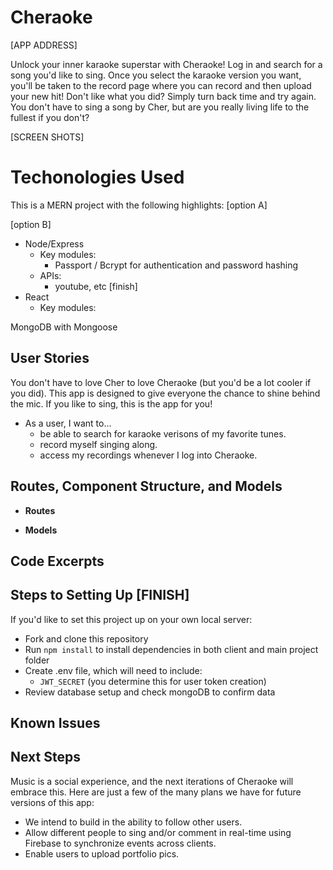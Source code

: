 # Cheraoke

[APP ADDRESS]

Unlock your inner karaoke superstar with Cheraoke! Log in and search for a song you'd like to sing. Once you select the karaoke version you want, you'll be taken to the record page where you can record and then upload your new hit! Don't like what you did? Simply turn back time and try again. You don't have to sing a song by Cher, but are you really living life to the fullest if you don't?

[SCREEN SHOTS]

# Techonologies Used

This is a MERN project with the following highlights: [option A]

[option B]

- Node/Express
  - Key modules:
    - Passport / Bcrypt for authentication and password hashing
  - APIs:
    - youtube, etc [finish]
- React
  - Key modules:

MongoDB with Mongoose

## User Stories

You don't have to love Cher to love Cheraoke (but you'd be a lot cooler if you did). This app is designed to give everyone the chance to shine behind the mic. If you like to sing, this is the app for you!

- As a user, I want to...
  - be able to search for karaoke verisons of my favorite tunes.
  - record myself singing along.
  - access my recordings whenever I log into Cheraoke.

## Routes, Component Structure, and Models

- **Routes**

- **Models**

## Code Excerpts

## Steps to Setting Up [FINISH]

If you'd like to set this project up on your own local server:

- Fork and clone this repository
- Run `npm install` to install dependencies in both client and main project folder
- Create .env file, which will need to include:
  - `JWT_SECRET` (you determine this for user token creation)
- Review database setup and check mongoDB to confirm data

## Known Issues

## Next Steps

Music is a social experience, and the next iterations of Cheraoke will embrace this. Here are just a few of the many plans we have for future versions of this app:

- We intend to build in the ability to follow other users.
- Allow different people to sing and/or comment in real-time using Firebase to synchronize events across clients.
- Enable users to upload portfolio pics.
